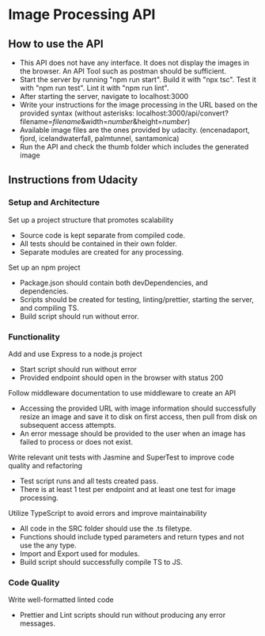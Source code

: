 # Image Processing API

## How to use the API

- This API does not have any interface. It does not display the images in the browser. An API Tool such as postman should be sufficient.
- Start the server by running "npm run start". Build it with "npx tsc". Test it with "npm run test". Lint it with "npm run lint".
- After starting the server, navigate to localhost:3000
- Write your instructions for the image processing in the URL based on the provided syntax (without asterisks: localhost:3000/api/convert?filename=*filename*&width=*number*&height=*number*)
- Available image files are the ones provided by udacity. (encenadaport, fjord, icelandwaterfall, palmtunnel, santamonica)
- Run the API and check the thumb folder which includes the generated image

## Instructions from Udacity

### Setup and Architecture

Set up a project structure that promotes scalability
- Source code is kept separate from compiled code.
- All tests should be contained in their own folder.
- Separate modules are created for any processing.

Set up an npm project
- Package.json should contain both devDependencies, and dependencies.
- Scripts should be created for testing, linting/prettier, starting the server, and compiling TS.
- Build script should run without error.

### Functionality

Add and use Express to a node.js project
- Start script should run without error
- Provided endpoint should open in the browser with status 200

Follow middleware documentation to use middleware to create an API
- Accessing the provided URL with image information should successfully resize an image and save it to disk on first access, then pull from disk on subsequent access attempts.
- An error message should be provided to the user when an image has failed to process or does not exist.

Write relevant unit tests with Jasmine and SuperTest to improve code quality and refactoring
- Test script runs and all tests created pass.
- There is at least 1 test per endpoint and at least one test for image processing.

Utilize TypeScript to avoid errors and improve maintainability

- All code in the SRC folder should use the .ts filetype.
- Functions should include typed parameters and return types and not use the any type.
- Import and Export used for modules.
- Build script should successfully compile TS to JS.

### Code Quality

Write well-formatted linted code

- Prettier and Lint scripts should run without producing any error messages.
